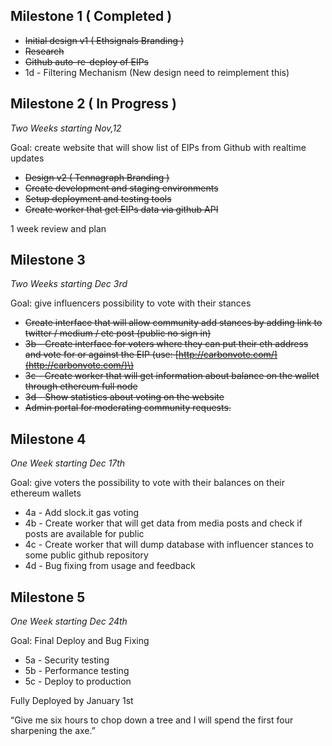 

## Milestone 1 \( Completed \)

* ~~Initial design v1 \( Ethsignals Branding \)~~
* ~~Research~~
* ~~Github auto-re-deploy of EIPs~~
* 1d - Filtering Mechanism (New design need to reimplement this)

## Milestone 2 \( In Progress \)
*Two Weeks starting Nov,12*

Goal: create website that will show list of EIPs from Github with realtime updates

* ~~Design v2 ( Tennagraph Branding )~~
* ~~Create development and staging environments~~
* ~~Setup deployment and testing tools~~
* ~~Create worker that get EIPs data via github API~~

1 week review and plan

## Milestone 3
*Two Weeks starting Dec 3rd*

Goal: give influencers possibility to vote with their stances

* ~~Create interface that will allow community add stances by adding link to twitter / medium / etc post \(public no sign in\)~~
* ~~3b - Create interface for voters where they can put their eth address and vote for or against the EIP \(use: [http://carbonvote.com/](http://carbonvote.com/)\)~~
* ~~3c - Create worker that will get information about balance on the wallet through ethereum full node~~
* ~~3d - Show statistics about voting on the website~~
* ~~Admin portal for moderating community requests.~~

## Milestone 4
*One Week starting Dec 17th*

Goal: give voters the possibility to vote with their balances on their ethereum wallets
* 4a - Add slock.it gas voting
* 4b - Create worker that will get data from media posts and check if posts are available for public
* 4c - Create worker that will dump database with influencer stances to some public github repository
* 4d - Bug fixing from usage and feedback


## Milestone 5
*One Week starting Dec 24th*

Goal: Final Deploy and Bug Fixing

* 5a - Security testing
* 5b - Performance testing
* 5c - Deploy to production

Fully Deployed by January 1st

“Give me six hours to chop down a tree and I will spend the first four sharpening the axe.”
